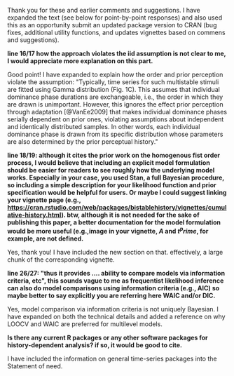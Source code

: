Thank you for these and earlier comments and suggestions. I have expanded the text (see below for point-by-point responses) and also used this as an opportunity submit an updated package version to CRAN (bug fixes, additional utility functions, and updates vignettes based on commens and suggestions).

**line 16/17 how the approach violates the iid assumption is not clear to me, I would appreciate more explanation on this part.**

Good point! I have expanded to explain how the order and prior perception violate the assumption:
"Typically, time series for such multistable stimuli are fitted using Gamma distribution (Fig. 1C). This assumes that individual dominance phase durations are exchangeable, i.e., the order in which they are drawn is unimportant. However, this ignores the effect prior perception through adaptation [@VanEe2009] that makes individual dominance phases serially dependent on prior ones, violating assumptions about independent and identically distributed samples. In other words, each individual dominance phase is drawn from its specific distribution whose parameters are also determined by the prior perceptual history."


**line 18/19: although it cites the prior work on the homogenous fist order process, I would believe that including an explicit model formulation should be easier for readers to see roughly how the underlying model works. Especially in your case, you used Stan, a full Bayesian procedure, so including a simple description for your likelihood function and prior specification would be helpful for users. Or maybe I could suggest linking your vignette page (e.g., https://cran.rstudio.com/web/packages/bistablehistory/vignettes/cumulative-history.html). btw, although it is not needed for the sake of publishing this paper, a better documentation for the model formulation would be more useful (e.g.,image in your vignette, $A$ and $t^prime$, for example, are not defined.**

Yes, thank you! I have included the new section on that. effectively, a large chunk of the corresponding vignette.

**line 26/27: "thus it provides .... ability to compare models via information criteria, etc", this sounds vague to me as frequentist likelihood inference can also do model comparisons using information criteria (e.g., AIC) so maybe better to say explicitly you are referring here WAIC and/or DIC.**

Yes, model comparison via information criteria is not uniquely Bayesian. I have expanded on both the technical details and added a reference on why LOOCV and WAIC are preferred for multilevel models.

**Is there any current R packages or any other software packages for history-dependent analysis? if so, it would be good to cite.**

I have included the information on general time-series packages into the Statement of need.
